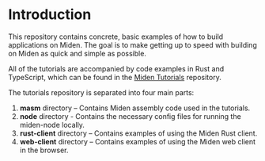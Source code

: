 # Introduction

This repository contains concrete, basic examples of how to build applications on Miden. The goal is to make getting up to speed with building on Miden as quick and simple as possible.

All of the tutorials are accompanied by code examples in Rust and TypeScript, which can be found in the [Miden Tutorials](https://github.com/0xPolygonMiden/miden-tutorials) repository.


The tutorials repository is separated into four main parts:
1. **masm** directory – Contains Miden assembly code used in the tutorials.
2. **node** directory - Contains the necessary config files for running the miden-node locally.
3. **rust-client** directory – Contains examples of using the Miden Rust client.
4. **web-client** directory – Contains examples of using the Miden web client in the browser.

